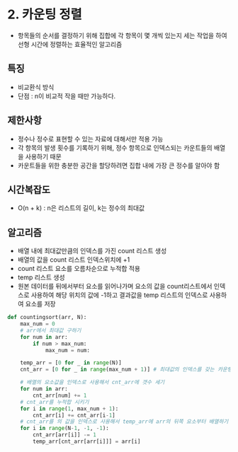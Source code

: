 # 2. 카운팅 정렬

- 항목들의 순서를 결정하기 위해 집합에 각 항목이 몇 개씩 있는지 세는 작업을 하여 선형 시간에 정렬하는 효율적인 알고리즘

## 특징

- 비교환식 방식
- 단점 : n이 비교적 작을 때만 가능하다.

## 제한사항

- 정수나 정수로 표현할 수 있는 자료에 대해서만 적용 가능
- 각 항목의 발생 횟수를 기록하기 위해, 정수 항목으로 인덱스되는 카운트들의 배열을 사용하기 때문
- 카운트들을 위한 충분한 공간을 할당하려면 집합 내에 가장 큰 정수를 알아야 함

## 시간복잡도

- O(n + k) : n은 리스트의 길이, k는 정수의 최대값

## 알고리즘

- 배열 내에 최대값만큼의 인덱스를 가진 count 리스트 생성
- 배열의 값을 count 리스트 인덱스위치에 +1
- count 리스트 요소를 오름차순으로 누적합 적용
- temp 리스트 생성
- 원본 데이터를 뒤에서부터 요소를 읽어나가며 요소의 값을 count리스트에서 인덱스로 사용하여 해당 위치의 값에 -1하고 결과값을 temp 리스트의 인덱스로 사용하여 요소를 저장

```python
def countingsort(arr, N):
    max_num = 0
    # arr에서 최대값 구하기
    for num in arr:
        if num > max_num:
            max_num = num:

    temp_arr = [0 for _ in range(N)]
    cnt_arr = [0 for _ in range(max_num + 1)] # 최대값의 인덱스를 갖는 카운팅 리스트 만들기

    # 배열의 요소값을 인덱스로 사용해서 cnt_arr에 갯수 세기
    for num in arr:
        cnt_arr[num] += 1
    # cnt_arr를 누적합 시키기
    for i in range(1, max_num + 1):
        cnt_arr[i] += cnt_arr[i-1]
    # cnt_arr를 의 값을 인덱스로 사용해서 temp_arr에 arr의 뒤쪽 요소부터 배열하기
    for i in range(N-1, -1, -1):
        cnt_arr[arr[i]] -= 1
        temp_arr[cnt_arr[arr[i]]] = arr[i]
```